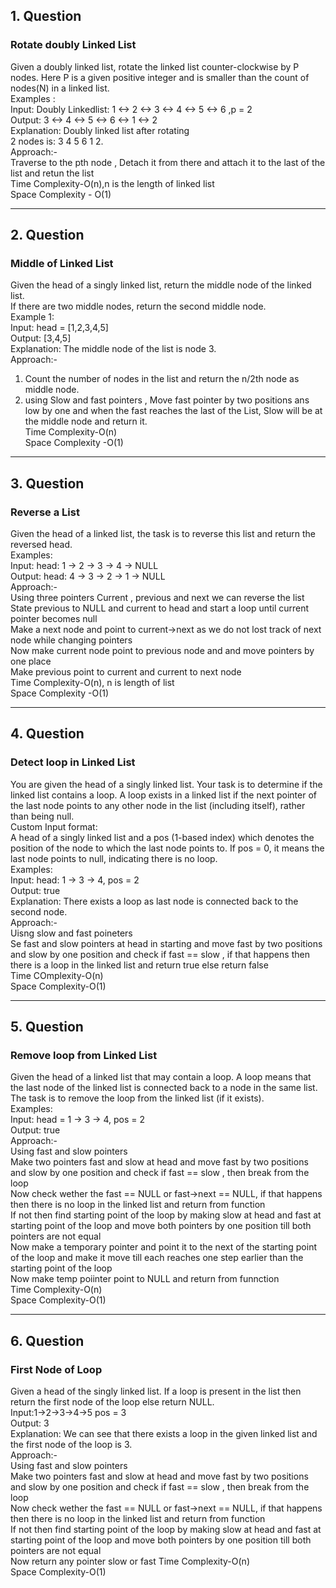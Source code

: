 ## 1. Question <br>
### Rotate doubly Linked List <br>
Given a doubly linked list, rotate the linked list counter-clockwise by P nodes. Here P is a given positive integer and is smaller than the count of nodes(N) in a linked list. <br>
Examples : <br>
Input: Doubly Linkedlist: 1 <-> 2 <-> 3 <-> 4 <-> 5 <-> 6 ,p = 2 <br>
Output: 3 <-> 4 <-> 5 <-> 6 <-> 1 <-> 2 <br>
Explanation: Doubly linked list after rotating <br>
2 nodes is: 3 4 5 6 1 2. <br>
Approach:- <br>
Traverse to the pth node , Detach it from there and attach it to the last of the list and retun the list <br>
Time Complexity-O(n),n is the length of linked list <br>
Space Complexity - O(1) <br>

____________________________________________________________________________________

## 2. Question <br>
### Middle of Linked List <br>
Given the head of a singly linked list, return the middle node of the linked list. <br>
If there are two middle nodes, return the second middle node. <br>
Example 1: <br>
Input: head = [1,2,3,4,5] <br>
Output: [3,4,5] <br>
Explanation: The middle node of the list is node 3. <br>
Approach:- <br>
1. Count the number of nodes in the list and return the n/2th node as middle node. <br>
2. using Slow and fast pointers , Move fast pointer by two positions ans low by one and when the fast reaches the last of the List, Slow will be at the middle node and return it. <br>
Time Complexity-O(n) <br>
Space Complexity -O(1) <br>

____________________________________________________________________________________________________________

## 3. Question <br>
### Reverse a List <br>
Given the head of a linked list, the task is to reverse this list and return the reversed head. <br>
Examples: <br>
Input: head: 1 -> 2 -> 3 -> 4 -> NULL <br>
Output: head: 4 -> 3 -> 2 -> 1 -> NULL <br>
Approach:- <br>
Using three pointers Current , previous and next we can reverse the list <br>
State previous to NULL and current to head and start a loop until current pointer becomes null <br>
Make a next node and point to current->next as we do not lost track of next node while changing pointers <br>
Now make current node point to previous node and and move pointers by one place  <br>
Make previous point to current and current to next node <br>
Time Complexity-O(n), n is length of list <br>
Space Complexity -O(1) <br>

___________________________________________________________________________________________________
 
## 4. Question <br>
### Detect loop in Linked List <br>
You are given the head of a singly linked list. Your task is to determine if the linked list contains a loop. A loop exists in a linked list if the next pointer of the last node points to any other node in the list (including itself), rather than being null. <br>
Custom Input format: <br>
A head of a singly linked list and a pos (1-based index) which denotes the position of the node to which the last node points to. If pos = 0, it means the last node points to null, indicating there is no loop. <br>
Examples: <br>
Input: head: 1 -> 3 -> 4, pos = 2 <br>
Output: true <br>
Explanation: There exists a loop as last node is connected back to the second node. <br>
Approach:- <br>
Uisng slow and fast poineters <br>
Se fast and slow pointers at head in starting and move fast by two positions and slow by one position and check if fast == slow , if that happens then there is a loop in the linked list and return true else return false <br>
Time COmplexity-O(n) <br>
Space Complexity-O(1) <br>

_______________________________________________________________________________________________________

## 5. Question <br>
### Remove loop from Linked List <br>
Given the head of a linked list that may contain a loop.  A loop means that the last node of the linked list is connected back to a node in the same list. The task is to remove the loop from the linked list (if it exists). <br>
Examples: <br>
Input: head = 1 -> 3 -> 4, pos = 2 <br>
Output: true <br>
Approach:-<br>
Using fast and slow pointers <br>
Make two pointers fast and slow at head and move fast by two positions and slow by one position and check if fast  == slow , then break from the loop<br>
Now check wether the fast == NULL or fast->next == NULL, if that happens then there is no loop in the linked list and return from function<br>
If not then find starting point of the loop by making slow at head and fast at starting point of the loop and move both pointers by one position till both pointers are not equal  <br>
Now make a temporary pointer and point it to the next of the starting point of the loop and make it move till each reaches one step earlier than the starting point of the loop <br>
Now make temp poiinter point to NULL and return from funnction <br>
Time Complexity-O(n) <br>
Space Complexity-O(1) <br>

________________________________________________________________________________________________________

## 6. Question  <br>
### First Node of Loop  <br>
Given a head of the singly linked list. If a loop is present in the list then return the first node of the loop else return NULL.  <br>
Input:1->2->3->4->5 pos = 3  <br>
Output: 3  <br>
Explanation: We can see that there exists a loop in the given linked list and the first node of the loop is 3.  <br>
Approach:-  <br>
Using fast and slow pointers <br>
Make two pointers fast and slow at head and move fast by two positions and slow by one position and check if fast  == slow , then break from the loop<br>
Now check wether the fast == NULL or fast->next == NULL, if that happens then there is no loop in the linked list and return from function<br>
If not then find starting point of the loop by making slow at head and fast at starting point of the loop and move both pointers by one position till both pointers are not equal  <br>
Now return any pointer slow or fast
Time Complexity-O(n) <br>
Space Complexity-O(1) <br>